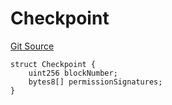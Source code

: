 # Checkpoint
[Git Source](https://github.com/llama-community/vertex-v1/blob/aff9e10125efc8222ae7400ab76a0949cc7ded22/src/utils/Structs.sol)


```solidity
struct Checkpoint {
    uint256 blockNumber;
    bytes8[] permissionSignatures;
}
```

